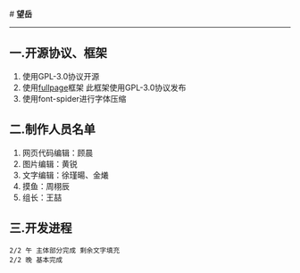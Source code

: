 ﻿﻿﻿# **望岳**----------## 一.开源协议、框架 ##1. 使用GPL-3.0协议开源1. 使用[fullpage](https://github.com/alvarotrigo/fullPage.js)框架 此框架使用GPL-3.0协议发布1. 使用font-spider进行字体压缩## 二.制作人员名单 ##


1. 网页代码编辑：顾晨1. 图片编辑：黄锐3. 文字编辑：徐瑾暘、金爔4. 摸鱼：周栩辰5. 组长：王喆## 三.开发进程 ##    2/2 午 主体部分完成 剩余文字填充    2/2 晚 基本完成